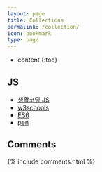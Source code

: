 ```yaml
---
layout: page
title: Collections
permalink: /collection/
icon: bookmark
type: page
---
```


* content
{:toc}
## JS

- [생활코딩 JS](https://opentutorials.org/course/3085)
- [w3schools](https://www.w3schools.com/)
- [ES6](https://velog.io/@godori/ES6-%EC%A0%95%EB%A6%AC-vpjmrh6hhe)
- [pen](https://codepen.io/b31l/pen/QWMqzWy)

## Comments

{% include comments.html %}

